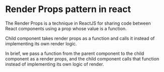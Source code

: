 # Render Props pattern in react

The Render Props is a  technique in ReactJS for sharing code between React components using a prop whose value is a function.

Child component takes render props as a function and calls it instead of implementing its own render logic.

In brief, we pass a function from the parent component to the child component as a render props, and the child component calls that function instead of implementing its own logic of render.